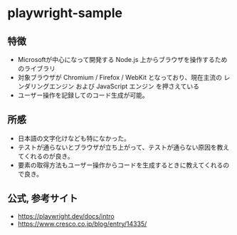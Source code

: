 # playwright-sample

## 特徴

- Microsoftが中心になって開発する Node.js 上からブラウザを操作するためのライブラリ
- 対象ブラウザが Chromium / Firefox / WebKit となっており、現在主流の レンダリングエンジン および JavaScript エンジン を押さえている
- ユーザー操作を記録してのコード生成が可能。

## 所感

- 日本語の文字化けなども特になかった。
- テストが通らないとブラウザが立ち上がって、テストが通らない原因を教えてくれるのが良き。
- 要素の取得方法もユーザー操作からコードを生成するときに教えてくれるので良き。

## 公式, 参考サイト
- https://playwright.dev/docs/intro
- https://www.cresco.co.jp/blog/entry/14335/
